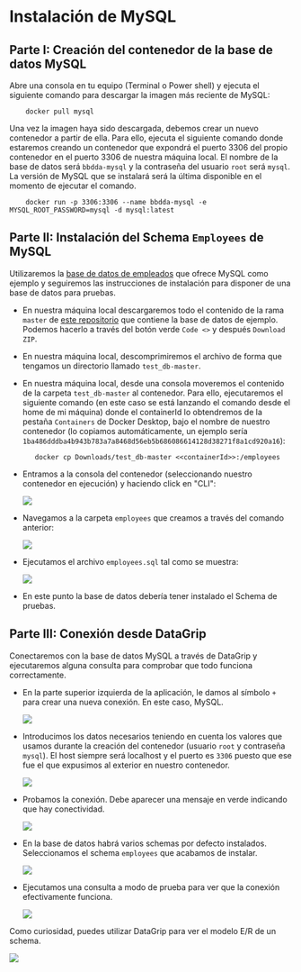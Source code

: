 Instalación de MySQL
====================

## Parte I: Creación del contenedor de la base de datos MySQL

Abre una consola en tu equipo (Terminal o Power shell) y ejecuta el siguiente comando para descargar la imagen más reciente de MySQL:

        docker pull mysql

Una vez la imagen haya sido descargada, debemos crear un nuevo contenedor a partir de ella. Para ello, ejecuta el siguiente comando donde estaremos creando un contenedor que expondrá el puerto 3306 del propio contenedor en el puerto 3306 de nuestra máquina local. El nombre de la base de datos será ``bbdda-mysql`` y la contraseña del usuario ``root`` será ``mysql``. La versión de MySQL que se instalará será la última disponible en el momento de ejecutar el comando.

        docker run -p 3306:3306 --name bbdda-mysql -e MYSQL_ROOT_PASSWORD=mysql -d mysql:latest

## Parte II: Instalación del Schema ``Employees`` de MySQL

 Utilizaremos la [base de datos de empleados](https://dev.mysql.com/doc/employee/en/employees-installation.html) que ofrece MySQL como ejemplo y seguiremos las instrucciones de instalación para disponer de una base de datos para pruebas.

   - En nuestra máquina local descargaremos todo el contenido de la rama ``master`` de [este repositorio](https://github.com/datacharmer/test_db) que contiene la base de datos de ejemplo. Podemos hacerlo a través del botón verde ``Code <>`` y después ``Download ZIP``.
   - En nuestra máquina local, descomprimiremos el archivo de forma que tengamos un directorio llamado ``test_db-master``.
   - En nuestra máquina local, desde una consola moveremos el contenido de la carpeta ``test_db-master`` al contenedor. Para ello, ejecutaremos el siguiente comando (en este caso se está lanzando el comando desde el home de mi máquina) donde el containerId lo obtendremos de la pestaña ``Containers`` de Docker Desktop, bajo el nombre de nuestro contenedor (lo copiamos automáticamente, un ejemplo sería ``1ba486dddba4b943b783a7a8468d56eb5b686086614128d38271f8a1cd920a16``):

            docker cp Downloads/test_db-master <<containerId>>:/employees
     
   - Entramos a la consola del contenedor (seleccionando nuestro contenedor en ejecución) y haciendo click en "CLI":
     
     <img src="https://raw.githubusercontent.com/UnirCs/BBDD-PER8263-2324/master/Tema_1/00_Resources/imgs/1_docker%20modo%20cli.png">
     
   - Navegamos a la carpeta ``employees`` que creamos a través del comando anterior:
     
     <img src="https://raw.githubusercontent.com/UnirCs/BBDD-PER8263-2324/master/Tema_1/00_Resources/imgs/2_docker%20entrando%20a%20carpeta.png">
     
   - Ejecutamos el archivo ``employees.sql`` tal como se muestra:
     
     <img src="https://raw.githubusercontent.com/UnirCs/BBDD-PER8263-2324/master/Tema_1/00_Resources/imgs/3_creando%20schema.png">
     
   - En este punto la base de datos debería tener instalado el Schema de pruebas.

## Parte III: Conexión desde DataGrip

Conectaremos con la base de datos MySQL a través de DataGrip y ejecutaremos alguna consulta para comprobar que todo funciona correctamente.

   - En la parte superior izquierda de la aplicación, le damos al símbolo ``+`` para crear una nueva conexión. En este caso, MySQL.
     
     <img src="https://raw.githubusercontent.com/UnirCs/BBDD-PER8263-2324/master/Tema_1/00_Resources/imgs/4_Seleccion%20de%20db.png">
     
   - Introducimos los datos necesarios teniendo en cuenta los valores que usamos durante la creación del contenedor (usuario ``root`` y contraseña ``mysql``). El host siempre será localhost y el puerto es ``3306`` puesto que ese fue el que expusimos al exterior en nuestro contenedor.
     
     <img src="https://raw.githubusercontent.com/UnirCs/BBDD-PER8263-2324/master/Tema_1/00_Resources/imgs/5_Setup%20de%20db%20mysql.png">
     
   - Probamos la conexión. Debe aparecer una mensaje en verde indicando que hay conectividad.
     
     <img src="https://raw.githubusercontent.com/UnirCs/BBDD-PER8263-2324/master/Tema_1/00_Resources/imgs/6_Setup%20de%20db%20mysql%20ok.png">
     
   - En la base de datos habrá varios schemas por defecto instalados. Seleccionamos el schema ``employees`` que acabamos de instalar.
     
     <img src="https://raw.githubusercontent.com/UnirCs/BBDD-PER8263-2324/master/Tema_1/00_Resources/imgs/7_seleccion%20de%20schema.png">
     
   - Ejecutamos una consulta a modo de prueba para ver que la conexión efectivamente funciona.
  
     <img src="https://raw.githubusercontent.com/UnirCs/BBDD-PER8263-2324/master/Tema_1/00_Resources/imgs/9_ejecucion%20de%20sentencia%20sql.png">


Como curiosidad, puedes utilizar DataGrip para ver el modelo E/R de un schema.

   <img src="https://raw.githubusercontent.com/UnirCs/BBDD-PER8263-2324/master/Tema_1/00_Resources/imgs/8_vista%20de%20diagrama.png">
